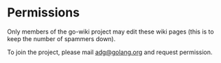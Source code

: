 # Permissions

Only members of the go-wiki project may edit these wiki pages (this is to keep the number of spammers down).

To join the project, please mail adg@golang.org and request permission.